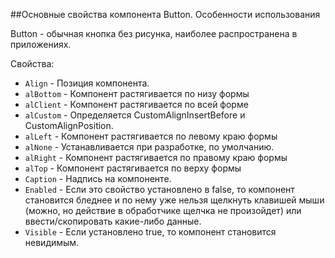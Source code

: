 ##Основные свойства компонента Button. Особенности использования

Button - обычная кнопка без рисунка, наиболее распространена в приложениях.

Свойства:

- `Align` - Позиция компонента.
- `alBottom` - Компонент растягивается по низу формы
- `alClient` - Компонент растягивается по всей форме
- `alCustom` - Определяется CustomAlignInsertBefore и CustomAlignPosition.
- `alLeft` - Компонент растягивается по левому краю формы
- `alNone` - Устанавливается при разработке, по умолчанию.
- `alRight` - Компонент растягивается по правому краю формы
- `alTop` - Компонент растягивается по верху формы
- `Caption` - Надпись на компоненте.
- `Enabled` - Если это свойство установлено в false, то компонент становится бледнее и по нему уже нельзя щелкнуть клавишей мыши (можно, но действие в обработчике щелчка не произойдет) или ввести/скопировать какие-либо данные.
- `Visible` - Если установлено true, то компонент становится невидимым.